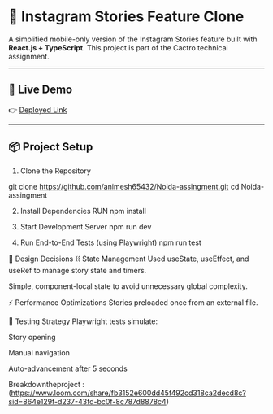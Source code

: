 # 📱 Instagram Stories Feature Clone

A simplified mobile-only version of the Instagram Stories feature built with **React.js + TypeScript**. This project is part of the Cactro technical assignment.

---

## 🚀 Live Demo

👉 [Deployed Link](https://noida-assingment.vercel.app/)  

---

## 📦 Project Setup

1. Clone the Repository

git clone https://github.com/animesh65432/Noida-assingment.git
cd  Noida-assingment

2. Install Dependencies
   RUN npm install
   
4. Start Development Server
   npm run dev

4. Run End-to-End Tests (using Playwright)
   npm run test

   
🧠 Design Decisions
⛓️ State Management
Used useState, useEffect, and useRef to manage story state and timers.

Simple, component-local state to avoid unnecessary global complexity.

⚡ Performance Optimizations
Stories preloaded once from an external file.

🧪 Testing Strategy
Playwright tests simulate:

Story opening

Manual navigation

Auto-advancement after 5 seconds


Breakdowntheproject : (https://www.loom.com/share/fb3152e600dd45f492cd318ca2decd8c?sid=864e129f-d237-43fd-bc0f-8c787d8878c4)

